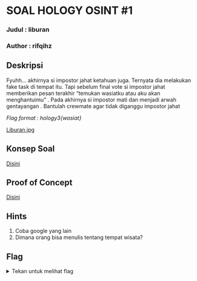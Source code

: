 # SOAL HOLOGY OSINT #1

### Judul : liburan

### Author : rifqihz

## Deskripsi

Fyuhh... akhirnya si impostor jahat ketahuan juga. Ternyata dia melakukan fake task di tempat itu. Tapi sebelum final vote si impostor jahat memberikan pesan terakhir “temukan wasiatku atau aku akan menghantuimu” . Pada akhirnya si impostor mati dan menjadi arwah gentayangan . Bantulah crewmate agar tidak diganggu impostor jahat

_Flag format : hology3{wasiat}_

[Liburan.jpg](liburan.jpg)

## Konsep Soal

[Disini](konsep-soal.pdf)

## Proof of Concept

[Disini](proof-of-concept.pdf)

## Hints

1. Coba google yang lain
2. Dimana orang bisa menulis tentang tempat wisata?

## Flag

<details>
<summary>Tekan untuk melihat flag</summary>

    hology3{s1ni_m4in_k3_m4l4ng_b4ng}

</details>
